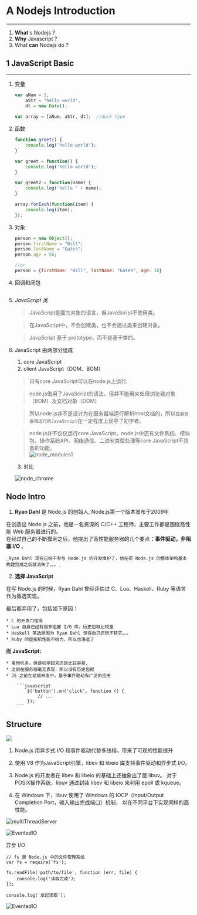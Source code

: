 # A Nodejs Introduction
-------------------------------

1. **What**'s Nodejs ?
2. **Why** Javascript ?
3. What **can** Nodejs do ?

## 1 JavaScript Basic
-------------------------------

1. 变量
    ```javascript
    var aNum = 1,
        aStr = "hello world",
        dt = new Date();
        
    var array = [aNum, aStr, dt];  //duck type
    
    ```
    
2. 函数
    ```javascript
    function greet() {
        console.log('hello world');
    }
    
    var greet = function() {
        console.log('hello world');
    }
    
    var greet2 = function(name) {
        console.log('hello ' + name);
    }    
    
    array.forEach(function(item) {
        console.log(item);
    });
    ```

2. 对象
    ```javascript
    person = new Object();
    person.firstName = "Bill";
    person.lastName = "Gates";
    person.age = 56;
    
    //or      
    person = {firstName: "Bill", lastName: "Gates", age: 18}
    ```
4. 回调和闭包
    ```javascript
    
    ```

4. _JavaScript 类_
    
    > JavaScript是面向对象的语言，但JavaScript不使用类。
    
    > 在JavaScript中，不会创建类，也不会通过类来创建对象。
    
    > JavaScript 基于 prototype，而不是基于类的。 

5. JavaScript 由两部分组成
    1. core JavaScript
    2. client JavaScript（DOM、BOM）
       
    > 只有core JavaScript可以在node.js上运行.
    
    > node.js借用了JavaScript的语法，但并不能用来处理浏览器对象（BOM）及文档对象（DOM）
    
    > 所以node.js并不是设计为在服务器端运行解析html文档的，所以```在服务器端运行的JavaScript```在一定程度上误导了初学者。
    
    > node.js并不仅仅运行core JavaScript，node.js中还有文件系统、模块包、操作系统API、网络通信、二进制类型处理等core JavaScript不具备的功能。   
      ![node_modules1](assets/images/node_modules1.png)
      
    3. 对比
      
      ![node_chrome](assets/images/chrome_vs_node.png)  

## Node Intro
   1. **Ryan Dahl** 是 Node.js 的创始人, Node.js第一个版本发布于2009年
   
   在创造出 Node.js 之前，他是一名资深的 C/C++ 工程师，主要工作都是围绕高性能 Web 服务器进行的。   
   在经过自己的不断摸索之后，他提出了高性能服务器的几个要点：**事件驱动，非阻塞 I/O** 。 
   
    _Ryan Dahl 现在已经不参与 Node.js 的开发维护了，他在把 Node.js 的整体架构基本构建完成之后就消失了。。。_

   2. **选择 JavaScript**
   
   在写 Node.js 的时候，Ryan Dahl 曾经评估过 C、Lua、Haskell、Ruby 等语言作为备选实现。
    
   最后都弃用了，包括如下原因：
   
    * C 的开发门槛高
    * Lua 自身已经有很多阻塞 I/O 库，历史包袱比较重
    * Haskell 落选是因为 Ryan Dahl 觉得自己还玩不转它。。。
    * Ruby 的虚拟机性能不给力，所以也落选了
    
   **而 JavaScript:** 
         
    * 虽然坑多，但是初学起来还是比较容易,
    * 之前在服务端毫无表现，所以没有历史包袱
    * JS 之前在前端开发中，基于事件驱动有广泛的应用
    
        ```javascript
            $('button').on('click', function () {
                // ...
            });
        ```

## Structure
   
<img class="node-struct" src="assets/images/struct2.jpg">
  
1. Node.js 用异步式 I/O 和事件驱动代替多线程，带来了可观的性能提升

2. 使用 V8 作为JavaScript引擎，libev 和 libeio 库支持事件驱动和异步式 I/O。

3. Node.js 的开发者在 libev 和 libeio 的基础上还抽象出了层 libuv。
对于 POSIX操作系统，libuv 通过封装 libev 和 libeio 来利用 epoll 或 kqueue。

4. 在 Windows 下，libuv 使用了 Windows 的 IOCP（Input/Output Completion Port，输入输出完成端口）机制，
以在不同平台下实现同样的高性能。


![multiThreadServer](assets/images/multiThreadedServer.png)

![EventedIO](assets/images/NodeJS-EventedIOAsyncIO_latest.png)


异步 I/O
```
// fs 是 Node.js 中的文件管理系统
var fs = require('fs');

fs.readFile('path/to/file', function (err, file) {
    console.log('读取完成');
});

console.log('发起读取');
```

![EventedIO](assets/images/asyncio.png)